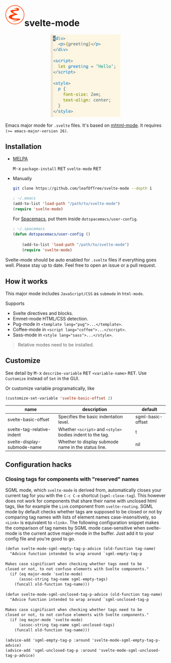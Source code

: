 <img src="https://raw.githubusercontent.com/leafOfTree/leafOfTree.github.io/master/svelte-mode.svg" width="60" height="60" alt="icon" align="left"/>

# svelte-mode

<p align="center">
<a href="https://github.com/altercation/vim-colors-solarized">
<img alt="screenshot" src="https://raw.githubusercontent.com/leafOfTree/leafOfTree.github.io/master/emacs-svelte-mode.png" width="220"/>
</a>
</p>

Emacs major mode for `.svelte` files. It's based on [mhtml-mode][0]. It requires `(>= emacs-major-version 26)`.

## Installation

- [MELPA][2]

  <kbd>M-x</kbd> `package-install` <kbd>RET</kbd> `svelte-mode` <kbd>RET</kbd>

- Manually

  ```bash
  git clone https://github.com/leafOfTree/svelte-mode --depth 1
  ```

  ```lisp
  ; ~/.emacs
  (add-to-list 'load-path "/path/to/svelte-mode")
  (require 'svelte-mode)
  ```

  For [Spacemacs][1], put them inside `dotspacemacs/user-config`.

  ```lisp
  ; ~/.spacemacs
  (defun dotspacemacs/user-config ()
        
      (add-to-list 'load-path "/path/to/svelte-mode")
      (require 'svelte-mode)
  ```
  
Svelte-mode should be auto enabled for `.svelte` files if everything goes well. Please stay up to date. Feel free to open an issue or a pull request.


## How it works

This major mode includes `JavaScript/CSS` as `submode` in `html-mode`. 

Supports

- Svelte directives and blocks.
- Emmet-mode HTML/CSS detection.
- Pug-mode in `<template lang="pug">...</template>`.
- Coffee-mode in `<script lang="coffee">...</script>`.
- Sass-mode in `<style lang="sass">...</style>`.

> Relative modes need to be installed.

## Customize

See detail by <kbd>M-x</kbd> `describe-variable` <kbd>RET</kbd> `<variable-name>` <kbd>RET</kbd>. Use `Customize` instead of `Set` in the GUI.

Or customize variable programatically, like
```lisp
(customize-set-variable 'svelte-basic-offset 2)
```

| name                        | description                                                       | default           |
|-----------------------------|-------------------------------------------------------------------|-------------------|
| svelte-basic-offset         | Specifies the basic indentation level.                            | sgml-basic-offset |
| svelte-tag-relative-indent  | Whether `<script>` and `<style>` bodies indent to the tag.        | t                 |
| svelte-display-submode-name | Whether to display submode name in the status line.               | nil               |


[0]: https://github.com/emacs-mirror/emacs/blob/master/lisp/textmodes/mhtml-mode.el
[1]: https://github.com/syl20bnr/spacemacs
[2]: https://melpa.org/#/svelte-mode

## Configuration hacks

### Closing tags for components with "reserved" names
SGML mode, which `svelte-mode` is derived from, automatically closes your current tag for you with the `C-c C-e` shortcut
(`sgml-close-tag`). This however does not work for components that share their name with unclosed html tags, like for example
the `Link` component from `svelte-routing`. SGML mode by default checks whether tags are supposed to be closed or not by comparing
tag names with lists of element names case-insensitively, so `<Link>` is equivalent to `<link>`. The following configuration snippet 
makes the comparison of tag names by SGML mode case-sensitive when svelte-mode is the current active major-mode in the buffer. Just
add it to your config file and you're good to go.

```elisp
(defun svelte-mode-sgml-empty-tag-p-advice (old-function tag-name)
  "Advice function intended to wrap around `sgml-empty-tag-p

Makes case significant when checking whether tags need to be
closed or not, to not confuse elements with Svelte components."
  (if (eq major-mode 'svelte-mode)
      (assoc-string tag-name sgml-empty-tags)
    (funcall old-function tag-name)))

(defun svelte-mode-sgml-unclosed-tag-p-advice (old-function tag-name)
  "Advice function intended to wrap around `sgml-unclosed-tag-p

Makes case significant when checking whether tags need to be
closed or not, to not confuse elements with Svelte components."
  (if (eq major-mode 'svelte-mode)
      (assoc-string tag-name sgml-unclosed-tags)
    (funcall old-function tag-name)))

(advice-add 'sgml-empty-tag-p :around 'svelte-mode-sgml-empty-tag-p-advice)
(advice-add 'sgml-unclosed-tag-p :around 'svelte-mode-sgml-unclosed-tag-p-advice)
```

